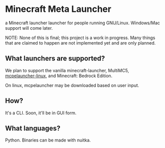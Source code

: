 
# Minecraft Meta Launcher
a Minecraft launcher launcher for people running GNU/Linux. Windows/Mac support will come later.

NOTE: None of this is final; this project is a work in progress. Many things that are claimed to happen are not implemented yet and are only planned.

## What launchers are supported?
We plan to support the vanilla minecraft-launcher, MultiMC5, [mcpelauncher-linux](https://mcpelauncher.readthedocs.io/en/latest/getting_started.html), and Minecraft: Bedrock Edition.

On linux, mcpelauncher may be downloaded based on user input.

## How?
It's a CLI. Soon, it'll be in GUI form.

## What languages?
Python. Binaries can be made with nuitka.
